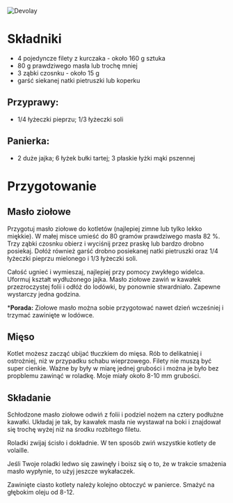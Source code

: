 ![Devolay](https://i.ibb.co/p6VGhGZh/gpt-image-1-Devolay-z-frytkami-n.png)
# Składniki
 - 4 pojedyncze filety z kurczaka - około 160 g sztuka
 - 80 g prawdziwego masła lub trochę mniej
 - 3 ząbki czosnku - około 15 g
 - garść siekanej natki pietruszki lub koperku
## Przyprawy:
 - 1/4 łyżeczki pieprzu; 1/3 łyżeczki soli
## Panierka: 
 - 2 duże jajka; 6 łyżek bułki tartej; 3 płaskie łyżki mąki pszennej
# Przygotowanie
## Masło ziołowe
Przygotuj masło ziołowe do kotletów (najlepiej zimne lub tylko lekko miękkie). W małej misce umieść do 80 gramów prawdziwego masła 82 %. Trzy ząbki czosnku obierz i wyciśnij przez praskę lub bardzo drobno posiekaj. Dołóż również garść drobno posiekanej natki pietruszki oraz 1/4 łyżeczki pieprzu mielonego i 1/3 łyżeczki soli. 

Całość ugnieć i wymieszaj, najlepiej przy pomocy zwykłego widelca. Uformuj kształt wydłużonego jajka. Masło ziołowe zawiń w kawałek przezroczystej folii i odłóż do lodówki, by ponownie stwardniało. 
Zapewne wystarczy jedna godzina.

***Porada:** Ziołowe masło można sobie przygotować nawet dzień wcześniej i trzymać zawinięte w lodówce. 
## Mięso 
Kotlet możesz zacząć ubijać tłuczkiem do mięsa. Rób to delikatniej i ostrożniej, niż w przypadku schabu wieprzowego. Filety nie muszą być super cienkie. Ważne by były w miarę jednej grubości i można je było bez propblemu zawinąć w roladkę. Moje miały około 8-10 mm grubości.
## Składanie
Schłodzone masło ziołowe odwiń z folii i podziel nożem na cztery podłużne kawałki. Układaj je tak, by kawałek masła nie wystawał na boki i znajdował się trochę wyżej niż na środku rozbitego filetu. 

Roladki zwijaj ścisło i dokładnie. W ten sposób zwiń wszystkie kotlety de volaille. 

Jeśli Twoje roladki ledwo się zawinęły i boisz się o to, że w trakcie smażenia masło wypłynie, to użyj jeszcze wykałaczek.

Zawinięte ciasto kotlety należy kolejno obtoczyć w panierce. 
Smażyć na głębokim oleju od 8-12.
